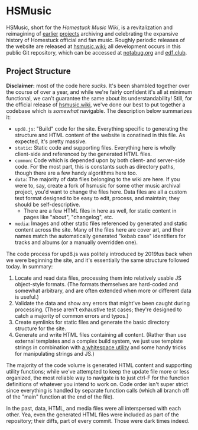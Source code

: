 # HSMusic

HSMusic, short for the *Homestuck Music Wiki*, is a revitalization and reimagining of [earlier][fandom] [projects][nsnd] archiving and celebrating the expansive history of Homestuck official and fan music. Roughly periodic releases of the website are released at [hsmusic.wiki][hsmusic]; all development occurs in this public Git repository, which can be accessed at [notabug.org][notabug] and [ed1.club][ed1club].

## Project Structure

**Disclaimer:** most of the code here *sucks*. It's been shambled together over the course of over a year, and while we're fairly confident it's all at minimum functional, we can't guarantee the same about its understandability! Still, for the official release of [hsmusic.wiki][hsmusic], we've done our best to put together a codebase which is *somewhat* navigable. The description below summarizes it:

* `upd8.js`: "Build" code for the site. Everything specific to generating the structure and HTML content of the website is conatined in this file. As expected, it's pretty massive.
* `static`: Static code and supporting files. Everything here is wholly client-side and referenced by the generated HTML files.
* `common`: Code which is depended upon by both client- and server-side code. For the most part, this is constants such as directory paths, though there are a few handy algorithms here too.
* `data`: The majority of data files belonging to the wiki are here. If you were to, say, create a fork of hsmusic for some other music archival project, you'd want to change the files here. Data files are all a custom text format designed to be easy to edit, process, and maintain; they should be self-descriptive.
  * There are a few HTML files in here as well, for static content in pages like "about", "changelog", etc.
* `media`: Images and other static files referenced by generated and static content across the site. Many of the files here are cover art, and their names match the automatically generated "kebab case" identifiers for tracks and albums (or a manually overridden one).

The code process for upd8.js was politely introduced by 2019!us back when we were beginning the site, and it's essentially the same structure followed today. In summary:

1. Locate and read data files, processing them into relatively usable JS object-style formats. (The formats themselves are hard-coded and somewhat arbitrary, and are often extended when more or different data is useful.)
2. Validate the data and show any errors that might've been caught during processing. (These aren't exhaustive test cases; they're designed to catch a majority of common errors and typos.)
3. Create symlinks for static files and generate the basic directory structure for the site.
4. Generate and write HTML files containing all content. (Rather than use external templates and a complex build system, we just use template strings in combination with [a whitespace utility][fixws] and some handy tricks for manipulating strings and JS.)

The majority of the code volume is generated HTML content and supporting utility functions; while we've attempted to keep the update file more or less organized, the most reliable way to navigate is to just ctrl-F for the function definitions of whatever you intend to work on. Code order isn't super strict since everything is handled by separate function calls (which all branch off of the "main" function at the end of the file).

In the past, data, HTML, and media files were all interspersed with each other. Yea, even the generated HTML files were included as part of the repository; their diffs, part of every commit. Those were dark times indeed.

  [fandom]: https://homestuck-and-mspa-music.fandom.com/wiki/Homestuck_and_MSPA_Music_Wiki
  [nsnd]: https://homestuck.net/music/references.html
  [hsmusic]: https://hsmusic.wiki
  [notabug]: https://notabug.org/hsmusic/hsmusic
  [ed1club]: https://git.ed1.club/florrie/hsmusic
  [fixws]: https://www.npmjs.com/package/fix-whitespace
